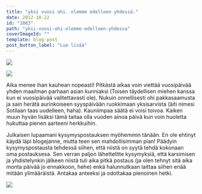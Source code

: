 ```yaml
---
title: "yksi vuosi ohi. olemme edelleen yhdessä."
date: 2012-10-22
id: "1083"
path: "yksi-vuosi-ohi-olemme-edelleen-yhdessa"
coverImageId: ""
template: blog-post
post_button_label: "Lue lisää"
---
```


[![](/images/vuosi2.jpg)](http://3.bp.blogspot.com/-Fk-irIVmHe4/UIR7I9MH5SI/AAAAAAAAB3g/CfEL4SKB_oo/s1600/vuosi2.jpg)

[![](/images/IMG_0055.JPG)](http://2.bp.blogspot.com/-7YgFTDKeVwo/UIRx4HFLcqI/AAAAAAAAB2E/gdyZ4Kbk0Fs/s1600/IMG_0055.JPG)

Aika menee ihan kauhean nopeasti! Pitkästä aikaa voin viettää vuosipäivää yhden maailman parhaan asian kunniaksi (Toisen täydellisen miehen kanssa kun ei vuosipäivää valitettavasti ole). Nukuin onnellisesti ohi pakkasaamusta ja sain herätä aurinkoiseen syyspäivään ruokkimaan yksisarvista (äiti nimesi Sotilaan taas uudelleen, haha). Kauniimpaa säätä ei voisi toivoa. Kaiken muun hyvän lisäksi tämä taitaa olla vuoden ainoa päivä kun voin huoletta hukuttaa pienen aarteeni herkkuihin.

Julkaisen lupaamani kysymyspostauksen myöhemmin tänään. En ole ehtinyt käydä läpi blogejanne, mutta teen sen mahdollisimman pian! Päädyin kysymyspostausta tehdessä siihen, että niistä on syytä tehdä kokonaan oma postauksesa. Sen verran paljon lähettelitte kysymyksiä, että karsimisen ja yhdistelynkin jälkeen niistä tuli aika pitkä postaus (ja olen tehnyt sitä aika monta päivää jo ennakkoon, hehe) enkä halunnutkaan laittaa siihen enää mitään ylimääräistä. Antakaa anteeksi ja odottakaa pienoinen hetki.

[![](/images/ak.jpg)](http://2.bp.blogspot.com/-lTFNVFyRvVc/UIRx053757I/AAAAAAAAB10/zzzi6nJVu64/s1600/ak.jpg)
